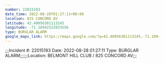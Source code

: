 ```yaml
---
number: 22015193
date_time: 2022-08-28T01:27:11+00:00
location: 825 CONCORD AV
latitude: 42.40056301113245
longitude: -71.18942522033556
type: BURGLAR ALARM
google_maps_link: https://maps.google.com/?q=42.40056301113245,-71.18942522033556
---
```


;;;Incident #: 22015193   Date: 2022-08-28 01:27:11   Type: BURGLAR ALARM;;;;;;Location: BELMONT HILL CLUB / 825 CONCORD AV;;;
